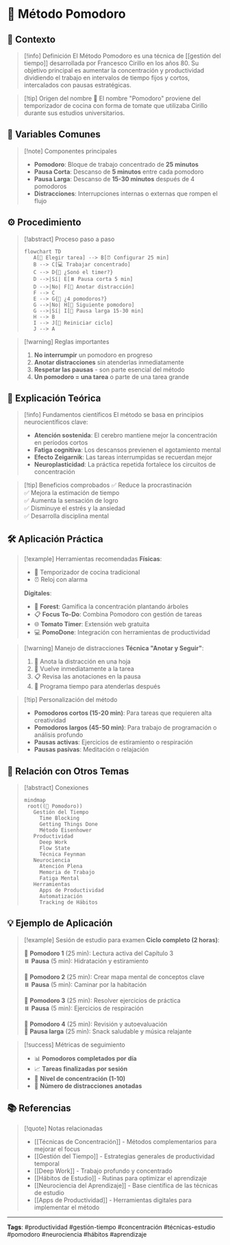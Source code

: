 # 🍅 Método Pomodoro

## 📖 Contexto

> [!info] Definición El Método Pomodoro es una técnica de [[gestión del tiempo]] desarrollada por Francesco Cirillo en los años 80. Su objetivo principal es aumentar la concentración y productividad dividiendo el trabajo en intervalos de tiempo fijos y cortos, intercalados con pausas estratégicas.

> [!tip] Origen del nombre 🍅 El nombre "Pomodoro" proviene del temporizador de cocina con forma de tomate que utilizaba Cirillo durante sus estudios universitarios.

## 🔧 Variables Comunes

> [!note] Componentes principales
> 
> - **Pomodoro**: Bloque de trabajo concentrado de **25 minutos**
> - **Pausa Corta**: Descanso de **5 minutos** entre cada pomodoro
> - **Pausa Larga**: Descanso de **15-30 minutos** después de 4 pomodoros
> - **Distracciones**: Interrupciones internas o externas que rompen el flujo

## ⚙️ Procedimiento

> [!abstract] Proceso paso a paso
> 
> ```mermaid
> flowchart TD
>    A[🎯 Elegir tarea] --> B[⏰ Configurar 25 min]
>    B --> C[💻 Trabajar concentrado]
>    C --> D{🔔 ¿Sonó el timer?}
>    D -->|Sí| E[⏸️ Pausa corta 5 min]
>    D -->|No| F[📝 Anotar distracción]
>    F --> C
>    E --> G{🔄 ¿4 pomodoros?}
>    G -->|No| H[🔄 Siguiente pomodoro]
>    G -->|Sí| I[🛌 Pausa larga 15-30 min]
>    H --> B
>    I --> J[🔄 Reiniciar ciclo]
>    J --> A
> ```

> [!warning] Reglas importantes
> 
> 1. **No interrumpir** un pomodoro en progreso
> 2. **Anotar distracciones** sin atenderlas inmediatamente
> 3. **Respetar las pausas** - son parte esencial del método
> 4. **Un pomodoro = una tarea** o parte de una tarea grande

## 🧠 Explicación Teórica

> [!info] Fundamentos científicos El método se basa en principios neurocientíficos clave:
> 
> - **Atención sostenida**: El cerebro mantiene mejor la concentración en períodos cortos
> - **Fatiga cognitiva**: Los descansos previenen el agotamiento mental
> - **Efecto Zeigarnik**: Las tareas interrumpidas se recuerdan mejor
> - **Neuroplasticidad**: La práctica repetida fortalece los circuitos de concentración

> [!tip] Beneficios comprobados ✅ Reduce la procrastinación  
> ✅ Mejora la estimación de tiempo  
> ✅ Aumenta la sensación de logro  
> ✅ Disminuye el estrés y la ansiedad  
> ✅ Desarrolla disciplina mental

## 🛠️ Aplicación Práctica

> [!example] Herramientas recomendadas **Físicas**:
> 
> - 🍅 Temporizador de cocina tradicional
> - ⏰ Reloj con alarma
> 
> **Digitales**:
> 
> - 📱 **Forest**: Gamifica la concentración plantando árboles
> - 📋 **Focus To-Do**: Combina Pomodoro con gestión de tareas
> - 🌐 **Tomato Timer**: Extensión web gratuita
> - 💻 **PomoDone**: Integración con herramientas de productividad

> [!warning] Manejo de distracciones **Técnica "Anotar y Seguir"**:
> 
> 1. 📝 Anota la distracción en una hoja
> 2. 🎯 Vuelve inmediatamente a la tarea
> 3. 📋 Revisa las anotaciones en la pausa
> 4. 📅 Programa tiempo para atenderlas después

> [!tip] Personalización del método
> 
> - **Pomodoros cortos (15-20 min)**: Para tareas que requieren alta creatividad
> - **Pomodoros largos (45-50 min)**: Para trabajo de programación o análisis profundo
> - **Pausas activas**: Ejercicios de estiramiento o respiración
> - **Pausas pasivas**: Meditación o relajación

## 🔗 Relación con Otros Temas

> [!abstract] Conexiones
> 
> ```mermaid
> mindmap
>  root((🍅 Pomodoro))
>    Gestión del Tiempo
>      Time Blocking
>      Getting Things Done
>      Método Eisenhower
>    Productividad
>      Deep Work
>      Flow State
>      Técnica Feynman
>    Neurociencia
>      Atención Plena
>      Memoria de Trabajo
>      Fatiga Mental
>    Herramientas
>      Apps de Productividad
>      Automatización
>      Tracking de Hábitos
> ```

## 💡 Ejemplo de Aplicación

> [!example] Sesión de estudio para examen **Ciclo completo (2 horas)**:
> 
> 🍅 **Pomodoro 1** (25 min): Lectura activa del Capítulo 3  
> ⏸️ **Pausa** (5 min): Hidratación y estiramiento
> 
> 🍅 **Pomodoro 2** (25 min): Crear mapa mental de conceptos clave  
> ⏸️ **Pausa** (5 min): Caminar por la habitación
> 
> 🍅 **Pomodoro 3** (25 min): Resolver ejercicios de práctica  
> ⏸️ **Pausa** (5 min): Ejercicios de respiración
> 
> 🍅 **Pomodoro 4** (25 min): Revisión y autoevaluación  
> 🛌 **Pausa larga** (25 min): Snack saludable y música relajante

> [!success] Métricas de seguimiento
> 
> - 📊 **Pomodoros completados por día**
> - 📈 **Tareas finalizadas por sesión**
> - 🎯 **Nivel de concentración (1-10)**
> - 📝 **Número de distracciones anotadas**

## 📚 Referencias

> [!quote] Notas relacionadas
> 
> - [[Técnicas de Concentración]] - Métodos complementarios para mejorar el focus
> - [[Gestión del Tiempo]] - Estrategias generales de productividad temporal
> - [[Deep Work]] - Trabajo profundo y concentrado
> - [[Hábitos de Estudio]] - Rutinas para optimizar el aprendizaje
> - [[Neurociencia del Aprendizaje]] - Base científica de las técnicas de estudio
> - [[Apps de Productividad]] - Herramientas digitales para implementar el método

---

**Tags**: #productividad #gestión-tiempo #concentración #técnicas-estudio #pomodoro #neurociencia #hábitos #aprendizaje